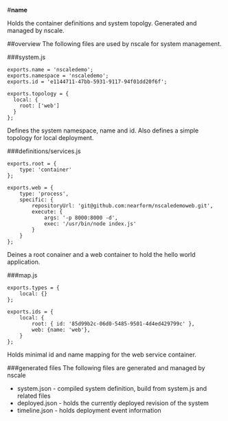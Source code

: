 #__name__

Holds the container definitions and system topolgy. Generated and managed by nscale.

##overview
The following files are used by nscale for system management.

###system.js

	exports.name = 'nscaledemo';
	exports.namespace = 'nscaledemo';
	exports.id = 'e1144711-47bb-5931-9117-94f01dd20f6f';

	exports.topology = {
	  local: {
    	root: ['web']
	  }
	};
	
Defines the system namespace, name and id. Also defines a simple topology for local deployment.


###definitions/services.js

	exports.root = {
  		type: 'container'
	};

	exports.web = {
		type: 'process',
		specific: {
    		repositoryUrl: 'git@github.com:nearform/nscaledemoweb.git',
    		execute: {
      			args: '-p 8000:8000 -d',
      			exec: '/usr/bin/node index.js'
    		}
  		}
	};

Deines a root conainer and a web container to hold the hello world application.

###map.js

	exports.types = {
		local: {}
	};

	exports.ids = {
  		local: {
    		root: { id: '85d99b2c-06d0-5485-9501-4d4ed429799c' },
    		web: {name: 'web'},
  		}
	};

Holds minimal id and name mapping for the web service container.
 
###generated files
The following files are generated and managed by nscale

- system.json - compiled system definition, build from system.js and related files
- deployed.json - holds the currently deployed revision of the system
- timeline.json - holds deployment event information

